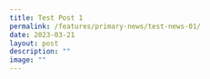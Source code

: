 ```yaml
---
title: Test Post 1
permalink: /features/primary-news/test-news-01/
date: 2023-03-21
layout: post
description: ""
image: ""
---
```


